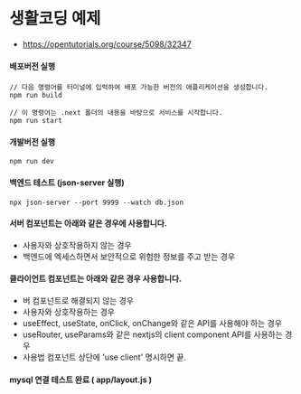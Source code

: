 # 생활코딩 예제
- https://opentutorials.org/course/5098/32347

#### 배포버전 실행
```
// 다음 명령어를 터미널에 입력하여 배포 가능한 버전의 애플리케이션을 생성합니다.
npm run build

// 이 명령어는 .next 폴더의 내용을 바탕으로 서비스를 시작합니다.
npm run start
```

#### 개발버전 실행
```
npm run dev
```

#### 백엔드 테스트 (json-server 실행)
```
npx json-server --port 9999 --watch db.json
```

#### 서버 컴포넌트는 아래와 같은 경우에 사용합니다.

- 사용자와 상호작용하지 않는 경우
- 백엔드에 엑세스하면서 보안적으로 위험한 정보를 주고 받는 경우

#### 클라이언트 컴포넌트는 아래와 같은 경우 사용합니다.

- 버 컴포넌트로 해결되지 않는 경우
- 사용자와 상호작용하는 경우
- useEffect, useState, onClick, onChange와 같은 API를 사용해야 하는 경우
- useRouter, useParams와 같은 nextjs의 client component API를 사용하는 경우
- 사용법 컴포넌트 상단에 'use client' 명시하면 끝.


#### mysql 연결 테스트 완료 ( app/layout.js )